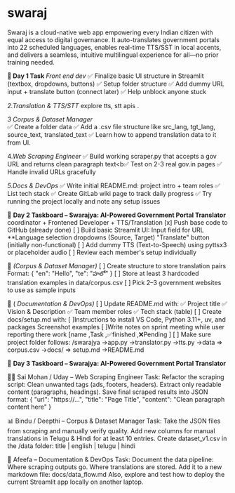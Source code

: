# swaraj
Swaraj is a cloud-native web app empowering every Indian citizen with equal access to digital governance. It auto-translates government portals into 22 scheduled languages, enables real-time TTS/SST in local accents, and delivers a seamless, intuitive multilingual experience for all—no prior training needed.

**🎯 Day 1 Task**
*Front end dev* 
✅ Finalize basic UI structure in Streamlit (textbox, dropdowns, buttons)
✅ Setup folder structure
✅ Add dummy URL input + translate button (connect later)
✅ Help unblock anyone stuck

 *2.Translation & TTS/STT*
explore tts, stt apis .

*3 Corpus & Dataset Manager* 	
✅ Create a folder data
✅ Add a .csv file structure like src_lang, tgt_lang, source_text, translated_text
✅ Learn how to append translation data to it from UI.

 4.*Web Scraping Engineer* 
✅ Build working scraper.py that accepts a gov URL and returns clean paragraph text<b✅ Test on 2-3 real gov.in pages
✅ Handle invalid URLs gracefully

 *5.Docs & DevOps* 
✅ Write initial README.md: project intro + team roles
✅ List tech stack
✅ Create GitLab wiki page  to track daily progress
✅ Try running the project locally and note any setup issues


📅 **Day 2 Taskboard – Swarajya: AI-Powered Government Portal Translator**
coordinator + Frontened Developer + TTS/Translation
[x] Push base code to GitHub (already done)
[ ] Build basic Streamlit UI:
Input field for URL
**Language selection dropdowns (Source, Target)
"Translate" button (initially non-functional)
[ ] Add dummy TTS (Text-to-Speech) using pyttsx3 or placeholder audio
[ ] Review each member's setup individually

📖  *(Corpus & Dataset Manager)* 
[ ] Create structure to store translation pairs
Format: { "en": "Hello", "te": "హలో" }
[ ] Store at least 3 hardcoded translation examples in data/corpus.csv
[ ] Pick 2–3 government websites to use as sample inputs

📑  ( *Documentation & DevOps)* 
[ ] Update README.md with:
✅ Project title
✅ Vision & Description
✅ Team member roles
✅ Tech stack (table)
[ ] Create docs/setup.md with:
[ ]Instructions to install
VS Code, Python 3.11+, uv, and packages
Screenshot examples
[ ]Write notes on sprint meeting while user reporting there work 
[name ,Task ,✅finished ,❌Pending ]
[ ] Make sure project folder follows:
/swarajya
 ->app.py
  ->translator.py
 ->tts.py
 ->data
    => corpus.csv
  ->docs/
     => setup.md
 ->README.md

📅 **Day 3 Taskboard – Swarajya: AI-Powered Government Portal Translator**

🧑‍💻 Sai Mohan / Uday – Web Scraping Engineer
Task:
Refactor the scraping script:
Clean unwanted tags (ads, footers, headers).
Extract only readable content (paragraphs, headings).
Save final scraped results into JSON format:
{
  "url": "https://...",
  "title": "Page Title",
  "content": "Clean paragraph content here"
}

📊 Bindu / Deepthi – Corpus & Dataset Manager
Task:
Take the JSON files from scraping and manually verify quality.
Add new columns for manual translations in Telugu & Hindi for at least 10 entries.
Create dataset_v1.csv in the /data folder:
title | english | telugu | hindi

📝 Afeefa – Documentation & DevOps
Task:
Document the data pipeline:
Where scraping outputs go.
Where translations are stored.
Add it to a new markdown file: docs/data_flow.md
Also, explore and test how to deploy the current Streamlit app locally on another laptop.
 
